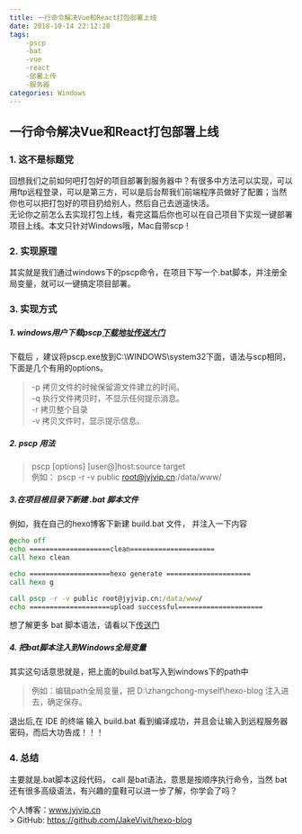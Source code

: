 ```yaml
---
title: 一行命令解决Vue和React打包部署上线
date: 2018-10-14 22:12:28
tags: 
    -pscp 
    -bat 
    -vue 
    -react 
    -部署上传 
    -服务器
categories: Windows
---
```


## 一行命令解决Vue和React打包部署上线

### 1. 这不是标题党

回想我们之前如何吧打包好的项目部署到服务器中？有很多中方法可以实现，可以用ftp远程登录，可以是第三方，可以是后台帮我们前端程序员做好了配置；当然你也可以把打包好的项目扔给别人，然后自己去逍遥快活。<br/>
无论你之前怎么去实现打包上线，看完这篇后你也可以在自己项目下实现一键部署项目上线。本文只针对Windows哦，Mac自带scp！

### 2. 实现原理

其实就是我们通过windows下的pscp命令，在项目下写一个.bat脚本，并注册全局变量，就可以一键搞定项目部署。

### 3. 实现方式

##### 1. windows用户下载pscp[下载地址传送大门](https://www.chiark.greenend.org.uk/~sgtatham/putty/latest.html) 
下载后 ，建议将pscp.exe放到C:\WINDOWS\system32下面，语法与scp相同，下面是几个有用的options。<br/>

>-p 拷贝文件的时候保留源文件建立的时间。<br/>
-q 执行文件拷贝时，不显示任何提示消息。<br/>
-r 拷贝整个目录<br/>
-v 拷贝文件时，显示提示信息。

##### 2. pscp 用法
> pscp [options] [user@]host:source target <br/>
例如： pscp -r -v public root@jyjvip.cn:/data/www/

##### 3.在项目根目录下新建 .bat 脚本文件

例如，我在自己的hexo博客下新建 build.bat 文件， 并注入一下内容

```bat
@echo off
echo ====================clean=====================
call hexo clean

echo ====================hexo generate =====================
call hexo g

call pscp -r -v public root@jyjvip.cn:/data/www/
echo ====================upload successful=====================
```
想了解更多 bat 脚本语法，请看以下[传送门](https://www.jb51.net/article/97204.htm)

##### 4. 把bat脚本注入到Windows全局变量
其实这句话意思就是，把上面的build.bat写入到windows下的path中<br/>
> 例如：编辑path全局变量，把 D:\zhangchong-myself\hexo-blog 注入进去，确定保存。

退出后,在 IDE 的终端 输入 build.bat 看到编译成功，并且会让输入到远程服务器密码，而后大功告成！！！<br/>

### 4. 总结
主要就是.bat脚本这段代码， call 是bat语法，意思是按顺序执行命令，当然 bat 还有很多高级语法，有兴趣的童鞋可以进一步了解，你学会了吗？

个人博客：www.jyjvip.cn <br/>>
GitHub: https://github.com/JakeVivit/hexo-blog
